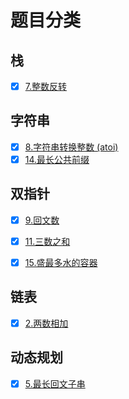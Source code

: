 # 题目分类
## 栈
- [x] [7.整数反转](https://leetcode-cn.com/problems/reverse-integer/)
## 字符串
- [x] [8.字符串转换整数 (atoi)](https://leetcode-cn.com/problems/string-to-integer-atoi/)
- [x] [14.最长公共前缀](https://leetcode-cn.com/problems/longest-common-prefix/)
## 双指针
- [x] [9.回文数](https://leetcode-cn.com/problems/palindrome-number/)
- [x] [11.三数之和](https://leetcode-cn.com/problems/3sum/)
- [x] [15.盛最多水的容器](https://leetcode-cn.com/problems/container-with-most-water/)



## 链表

- [x] [2.两数相加](https://leetcode-cn.com/problems/add-two-numbers/)


## 动态规划
- [x] [5.最长回文子串](https://leetcode-cn.com/problems/longest-palindromic-substring/)